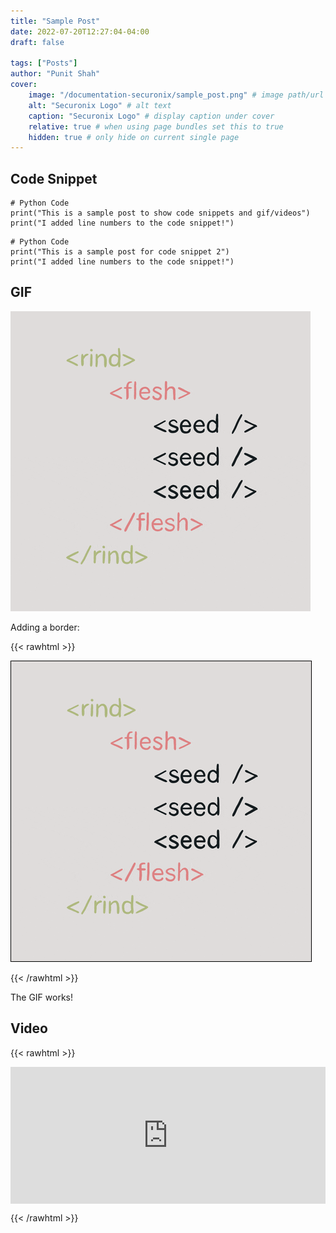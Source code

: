 ```yaml
---
title: "Sample Post"
date: 2022-07-20T12:27:04-04:00
draft: false

tags: ["Posts"]
author: "Punit Shah"
cover:
    image: "/documentation-securonix/sample_post.png" # image path/url
    alt: "Securonix Logo" # alt text
    caption: "Securonix Logo" # display caption under cover
    relative: true # when using page bundles set this to true
    hidden: true # only hide on current single page
---
```


## Code Snippet

```py3
# Python Code
print("This is a sample post to show code snippets and gif/videos")
print("I added line numbers to the code snippet!")
```

```py3
# Python Code
print("This is a sample post for code snippet 2")
print("I added line numbers to the code snippet!")
```

## GIF

![Watermelon GIF](../../watermelon.gif "Watermelon GIF")

Adding a border:

{{< rawhtml >}}

<img src="../../watermelon.gif" style='border:1px solid #000000' />

{{< /rawhtml >}}

The GIF works!

## Video

{{< rawhtml >}}

<div style="position: relative; padding-bottom: 43.4375%; height: 0;">
    <iframe src="https://www.loom.com/embed/77dcf27d20da45138d441f644d796ab5" frameborder="0" webkitallowfullscreen mozallowfullscreen allowfullscreen style="position: absolute; top: 0; left: 0; width: 100%; height: 100%;">
    </iframe>
</div>

{{< /rawhtml >}}